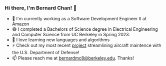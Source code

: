 ### Hi there, I'm Bernard Chan! 👋

- 🔭 I'm currently working as a Software Development Engineer II at Amazon
- 😄 I completed a Bachelors of Science degree in Electrical Engineering and Computer Science from UC Berkeley in Spring 2023.
- 🌱 I love learning new languages and algorithms 
- ⚡ Check out my most recent [project]( https://github.com/ohsonali/FlightLineOfTheFuture) streamlining aircraft maintence with the U.S. Department of Defense! 
- 📫 Please reach me at bernardmc8@berkeley.edu. Thanks! 
<!--
**bernardmc8/bernardmc8** is a ✨ _special_ ✨ repository because its `README.md` (this file) appears on your GitHub profile.

Here are some ideas to get you started:

- 🔭 I’m currently working on ...
- 🌱 I’m currently learning ...
- 👯 I’m looking to collaborate on ...
- 🤔 I’m looking for help with ...
- 💬 Ask me about ...
- 📫 How to reach me: ...
- 😄 Pronouns: ...
- ⚡ Fun fact: ...
-->
